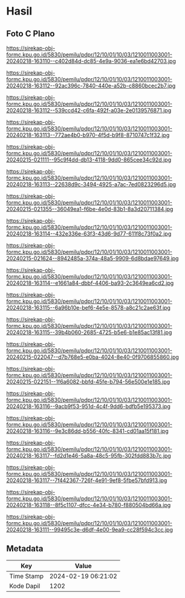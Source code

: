# Hasil

## Foto C Plano

https://sirekap-obj-formc.kpu.go.id/5830/pemilu/pdpr/12/10/01/10/03/1210011003001-20240218-163110--c402d84d-dc85-4e9a-9036-ea1e6bd42703.jpg

https://sirekap-obj-formc.kpu.go.id/5830/pemilu/pdpr/12/10/01/10/03/1210011003001-20240218-163112--92ac396c-7840-440e-a52b-c8860bcec2b7.jpg

https://sirekap-obj-formc.kpu.go.id/5830/pemilu/pdpr/12/10/01/10/03/1210011003001-20240218-163112--539ccd42-c6fa-492f-a03e-2e0139576871.jpg

https://sirekap-obj-formc.kpu.go.id/5830/pemilu/pdpr/12/10/01/10/03/1210011003001-20240218-163113--772ae4b0-b970-4f5d-b9f8-8710747c1f32.jpg

https://sirekap-obj-formc.kpu.go.id/5830/pemilu/pdpr/12/10/01/10/03/1210011003001-20240215-021111--95c9f4dd-db13-4118-9dd0-865cee34c92d.jpg

https://sirekap-obj-formc.kpu.go.id/5830/pemilu/pdpr/12/10/01/10/03/1210011003001-20240218-163113--22638d9c-3494-4925-a7ac-7ed0823296d5.jpg

https://sirekap-obj-formc.kpu.go.id/5830/pemilu/pdpr/12/10/01/10/03/1210011003001-20240215-021355--36049ea1-f6be-4e0d-83b1-8a3d20711384.jpg

https://sirekap-obj-formc.kpu.go.id/5830/pemilu/pdpr/12/10/01/10/03/1210011003001-20240218-163114--432e336e-63f3-43d6-9d77-611f8c73f0a2.jpg

https://sirekap-obj-formc.kpu.go.id/5830/pemilu/pdpr/12/10/01/10/03/1210011003001-20240215-021624--8942485a-374a-48a5-9909-6d8bdae97649.jpg

https://sirekap-obj-formc.kpu.go.id/5830/pemilu/pdpr/12/10/01/10/03/1210011003001-20240218-163114--e1661a84-dbbf-4406-ba93-2c3649ea6cd2.jpg

https://sirekap-obj-formc.kpu.go.id/5830/pemilu/pdpr/12/10/01/10/03/1210011003001-20240218-163115--6a96b10e-bef6-4e5e-8578-a8c21c2ae63f.jpg

https://sirekap-obj-formc.kpu.go.id/5830/pemilu/pdpr/12/10/01/10/03/1210011003001-20240218-163115--39b4b060-2685-4725-b5e6-b1e85ac13f81.jpg

https://sirekap-obj-formc.kpu.go.id/5830/pemilu/pdpr/12/10/01/10/03/1210011003001-20240215-022047--d7b768e5-e0ba-4024-8e40-0f9706855860.jpg

https://sirekap-obj-formc.kpu.go.id/5830/pemilu/pdpr/12/10/01/10/03/1210011003001-20240215-022151--1f6a6082-bbfd-45fe-b794-56e500e1e185.jpg

https://sirekap-obj-formc.kpu.go.id/5830/pemilu/pdpr/12/10/01/10/03/1210011003001-20240218-163116--9acb9f53-951d-4c4f-9dd6-bdfb5e195373.jpg

https://sirekap-obj-formc.kpu.go.id/5830/pemilu/pdpr/12/10/01/10/03/1210011003001-20240218-163116--9e3c86dd-b556-40fc-8341-cd01aa15f181.jpg

https://sirekap-obj-formc.kpu.go.id/5830/pemilu/pdpr/12/10/01/10/03/1210011003001-20240218-163117--fd2d1e46-5a8a-48c5-95fb-302fdd883b7c.jpg

https://sirekap-obj-formc.kpu.go.id/5830/pemilu/pdpr/12/10/01/10/03/1210011003001-20240218-163117--7f442367-726f-4e91-9ef8-5fbe57bfd913.jpg

https://sirekap-obj-formc.kpu.go.id/5830/pemilu/pdpr/12/10/01/10/03/1210011003001-20240218-163118--8f5c1107-dfcc-4e34-b780-f880504bd66a.jpg

https://sirekap-obj-formc.kpu.go.id/5830/pemilu/pdpr/12/10/01/10/03/1210011003001-20240218-163111--99495c3e-d6df-4e00-9ea9-cc28f594c3cc.jpg


## Metadata

| Key        | Value               |
| ---------- | ------------------- |
| Time Stamp | 2024-02-19 06:21:02 |
| Kode Dapil | 1202                |



